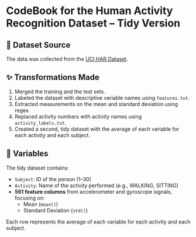 # CodeBook for the Human Activity Recognition Dataset – Tidy Version

## 📄 Dataset Source

The data was collected from the [UCI HAR Dataset](https://archive.ics.uci.edu/ml/datasets/human+activity+recognition+using+smartphones).

## ✨ Transformations Made

1. Merged the training and the test sets.
2. Labeled the dataset with descriptive variable names using `features.txt`.
3. Extracted measurements on the mean and standard deviation using regex.
4. Replaced activity numbers with activity names using `activity_labels.txt`.
5. Created a second, tidy dataset with the average of each variable for each activity and each subject.

## 🔢 Variables

The tidy dataset contains:
- `Subject`: ID of the person (1–30)
- `Activity`: Name of the activity performed (e.g., WALKING, SITTING)
- **561 feature columns** from accelerometer and gyroscope signals, focusing on:
  - Mean (`mean()`)
  - Standard Deviation (`std()`)

Each row represents the average of each variable for each activity and each subject.
